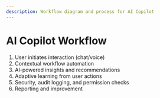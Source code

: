 ```yaml
---
description: Workflow diagram and process for AI Copilot
---
```


# AI Copilot Workflow
1. User initiates interaction (chat/voice)
2. Contextual workflow automation
3. AI-powered insights and recommendations
4. Adaptive learning from user actions
5. Security, audit logging, and permission checks
6. Reporting and improvement
